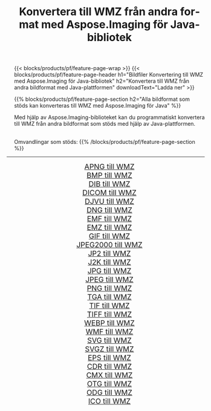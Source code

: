 ﻿---
title: Konvertera till WMZ från andra format med Aspose.Imaging för Java-bibliotek 
weight: 3920
url: /sv/java/conversion/to/wmz 
lang: sv
langdirlevel: 2
locales: zh-hans,ja,it,ru,de,es,fr,nl,id,lt,pl,pt,vi,tr,ko,zh-hant,ar,hi,th,sv,cs,uk,he
description: Med Aspose.Imaging kan du konvertera till WMZ från andra format med Java
---

{{< blocks/products/pf/feature-page-wrap >}}
{{< blocks/products/pf/feature-page-header h1="Bildfiler Konvertering till WMZ med Aspose.Imaging för Java-bibliotek" h2="Konvertera till WMZ från andra bildformat med Java-plattformen" downloadText="Ladda ner" >}}


{{% blocks/products/pf/feature-page-section  h2="Alla bildformat som stöds kan konverteras till WMZ med Aspose.Imaging för Java" %}}
<p align=justify>Med hjälp av Aspose.Imaging-biblioteket kan du programmatiskt konvertera till WMZ från andra bildformat som stöds med hjälp av Java-plattformen.</p>
<br/>
Omvandlingar som stöds:
{{% /blocks/products/pf/feature-page-section %}}
<div class="container-fluid productfamilypage bg-gray">
    <div class="convertypes bg-gray agp-content section">
        <div class="container">
		<hr style="margin-left:-20px;"/>
		<div class="row other-converters" style="gap: 10px;font-size: 19px;text-align:center;">
		    <div class='col-md-2 other-converter remove-lp remove-rp'><a href="/imaging/sv/java/conversion/apng-to-wmz" style="padding:15px;">APNG till WMZ</a></div>
<div class='col-md-2 other-converter remove-lp remove-rp'><a href="/imaging/sv/java/conversion/bmp-to-wmz" style="padding:15px;">BMP till WMZ</a></div>
<div class='col-md-2 other-converter remove-lp remove-rp'><a href="/imaging/sv/java/conversion/dib-to-wmz" style="padding:15px;">DIB till WMZ</a></div>
<div class='col-md-2 other-converter remove-lp remove-rp'><a href="/imaging/sv/java/conversion/dicom-to-wmz" style="padding:15px;">DICOM till WMZ</a></div>
<div class='col-md-2 other-converter remove-lp remove-rp'><a href="/imaging/sv/java/conversion/djvu-to-wmz" style="padding:15px;">DJVU till WMZ</a></div>
<div class='col-md-2 other-converter remove-lp remove-rp'><a href="/imaging/sv/java/conversion/dng-to-wmz" style="padding:15px;">DNG till WMZ</a></div>
<div class='col-md-2 other-converter remove-lp remove-rp'><a href="/imaging/sv/java/conversion/emf-to-wmz" style="padding:15px;">EMF till WMZ</a></div>
<div class='col-md-2 other-converter remove-lp remove-rp'><a href="/imaging/sv/java/conversion/emz-to-wmz" style="padding:15px;">EMZ till WMZ</a></div>
<div class='col-md-2 other-converter remove-lp remove-rp'><a href="/imaging/sv/java/conversion/gif-to-wmz" style="padding:15px;">GIF till WMZ</a></div>
<div class='col-md-2 other-converter remove-lp remove-rp'><a href="/imaging/sv/java/conversion/jpeg2000-to-wmz" style="padding:15px;">JPEG2000 till WMZ</a></div>
<div class='col-md-2 other-converter remove-lp remove-rp'><a href="/imaging/sv/java/conversion/jp2-to-wmz" style="padding:15px;">JP2 till WMZ</a></div>
<div class='col-md-2 other-converter remove-lp remove-rp'><a href="/imaging/sv/java/conversion/j2k-to-wmz" style="padding:15px;">J2K till WMZ</a></div>
<div class='col-md-2 other-converter remove-lp remove-rp'><a href="/imaging/sv/java/conversion/jpg-to-wmz" style="padding:15px;">JPG till WMZ</a></div>
<div class='col-md-2 other-converter remove-lp remove-rp'><a href="/imaging/sv/java/conversion/jpeg-to-wmz" style="padding:15px;">JPEG till WMZ</a></div>
<div class='col-md-2 other-converter remove-lp remove-rp'><a href="/imaging/sv/java/conversion/png-to-wmz" style="padding:15px;">PNG till WMZ</a></div>
<div class='col-md-2 other-converter remove-lp remove-rp'><a href="/imaging/sv/java/conversion/tga-to-wmz" style="padding:15px;">TGA till WMZ</a></div>
<div class='col-md-2 other-converter remove-lp remove-rp'><a href="/imaging/sv/java/conversion/tif-to-wmz" style="padding:15px;">TIF till WMZ</a></div>
<div class='col-md-2 other-converter remove-lp remove-rp'><a href="/imaging/sv/java/conversion/tiff-to-wmz" style="padding:15px;">TIFF till WMZ</a></div>
<div class='col-md-2 other-converter remove-lp remove-rp'><a href="/imaging/sv/java/conversion/webp-to-wmz" style="padding:15px;">WEBP till WMZ</a></div>
<div class='col-md-2 other-converter remove-lp remove-rp'><a href="/imaging/sv/java/conversion/wmf-to-wmz" style="padding:15px;">WMF till WMZ</a></div>
<div class='col-md-2 other-converter remove-lp remove-rp'><a href="/imaging/sv/java/conversion/svg-to-wmz" style="padding:15px;">SVG till WMZ</a></div>
<div class='col-md-2 other-converter remove-lp remove-rp'><a href="/imaging/sv/java/conversion/svgz-to-wmz" style="padding:15px;">SVGZ till WMZ</a></div>
<div class='col-md-2 other-converter remove-lp remove-rp'><a href="/imaging/sv/java/conversion/eps-to-wmz" style="padding:15px;">EPS till WMZ</a></div>
<div class='col-md-2 other-converter remove-lp remove-rp'><a href="/imaging/sv/java/conversion/cdr-to-wmz" style="padding:15px;">CDR till WMZ</a></div>
<div class='col-md-2 other-converter remove-lp remove-rp'><a href="/imaging/sv/java/conversion/cmx-to-wmz" style="padding:15px;">CMX till WMZ</a></div>
<div class='col-md-2 other-converter remove-lp remove-rp'><a href="/imaging/sv/java/conversion/otg-to-wmz" style="padding:15px;">OTG till WMZ</a></div>
<div class='col-md-2 other-converter remove-lp remove-rp'><a href="/imaging/sv/java/conversion/odg-to-wmz" style="padding:15px;">ODG till WMZ</a></div>
<div class='col-md-2 other-converter remove-lp remove-rp'><a href="/imaging/sv/java/conversion/ico-to-wmz" style="padding:15px;">ICO till WMZ</a></div>
                </div>
        </div>
    </div>
</div>
<br/>


